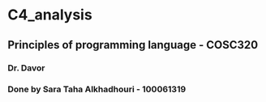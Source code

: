 # C4_analysis
## Principles of programming language - COSC320
### Dr. Davor

### Done by Sara Taha Alkhadhouri - 100061319
